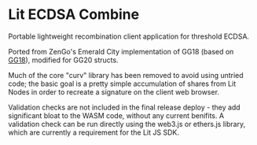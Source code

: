 # Lit ECDSA Combine
Portable lightweight recombination client application for threshold ECDSA.

Ported from ZenGo's Emerald City implementation of GG18 (based on [GG18](https://eprint.iacr.org/2019/114.pdf)), modified for GG20 structs.

Much of the core "curv" library has been removed to avoid using untried code; the basic goal is a pretty simple accumulation of shares from Lit Nodes in order to recreate a signature on the client web browser.

Validation checks are not included in the final release deploy - they add significant bloat to the WASM code, without any current benifits.   A validation check can be run directly using the web3.js or ethers.js library, which are currently a requirement for the Lit JS SDK.